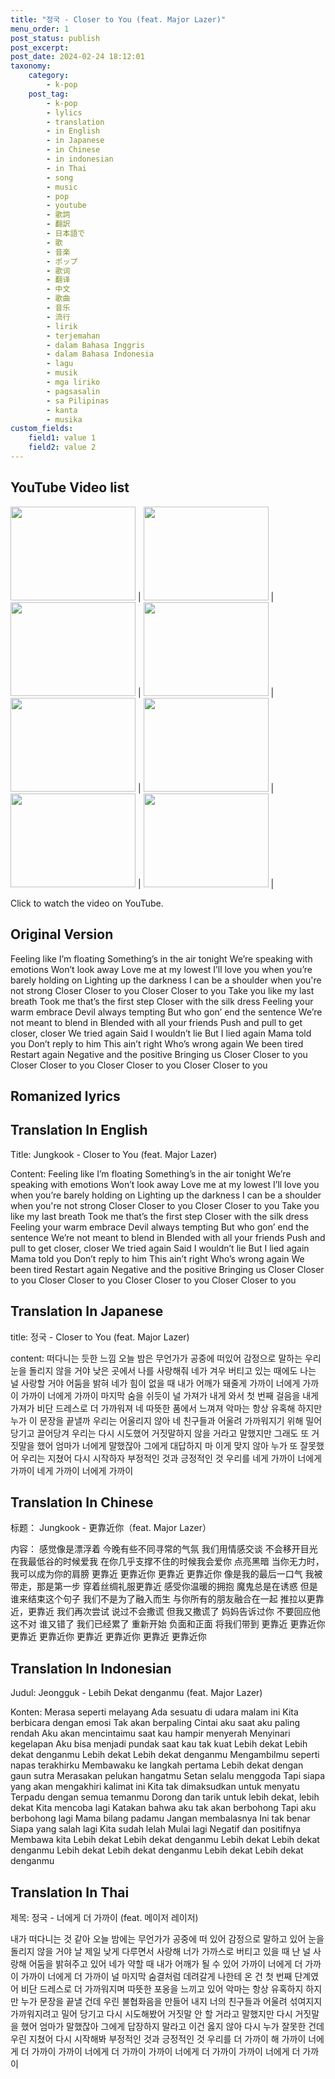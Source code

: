 ```yaml
---
title: "정국 - Closer to You (feat. Major Lazer)"
menu_order: 1
post_status: publish
post_excerpt: 
post_date: 2024-02-24 18:12:01
taxonomy:
    category:
        - k-pop
    post_tag:
        - k-pop
        - lylics
        - translation
        - in English
        - in Japanese
        - in Chinese
        - in indonesian
        - in Thai
        - song
        - music
        - pop
        - youtube
        - 歌詞
        - 翻訳
        - 日本語で
        - 歌
        - 音楽
        - ポップ
        - 歌词
        - 翻译
        - 中文
        - 歌曲
        - 音乐
        - 流行
        - lirik
        - terjemahan
        - dalam Bahasa Inggris
        - dalam Bahasa Indonesia
        - lagu
        - musik
        - mga liriko
        - pagsasalin
        - sa Pilipinas
        - kanta
        - musika
custom_fields:
    field1: value 1
    field2: value 2
---
```


## YouTube Video list
 [<img src='http://img.youtube.com/vi/SZzbWTXSGB8/0.jpg' width='200' height='150'>](https://youtu.be/SZzbWTXSGB8) | [<img src='http://img.youtube.com/vi/UNo0TG9LwwI/0.jpg' width='200' height='150'>](https://youtu.be/UNo0TG9LwwI) | [<img src='http://img.youtube.com/vi/ZnX7lKN4Alc/0.jpg' width='200' height='150'>](https://youtu.be/ZnX7lKN4Alc) | [<img src='http://img.youtube.com/vi/xPp9kAuCPR4/0.jpg' width='200' height='150'>](https://youtu.be/xPp9kAuCPR4) | [<img src='http://img.youtube.com/vi/Rm3aGE7d3no/0.jpg' width='200' height='150'>](https://youtu.be/Rm3aGE7d3no) |
 [<img src='http://img.youtube.com/vi/_lSk1IM5FLY/0.jpg' width='200' height='150'>](https://youtu.be/_lSk1IM5FLY) | [<img src='http://img.youtube.com/vi/ohRwr2Cnj7E/0.jpg' width='200' height='150'>](https://youtu.be/ohRwr2Cnj7E) | [<img src='http://img.youtube.com/vi/GdY1JPe0OOM/0.jpg' width='200' height='150'>](https://youtu.be/GdY1JPe0OOM) |

Click to watch the video on YouTube.
## Original Version
Feeling like I’m floating
Something’s in the air tonight
We’re speaking with emotions
Won’t look away
Love me at my lowest
I’ll love you when you’re barely holding on
Lighting up the darkness
I can be a shoulder when you're not strong
Closer
Closer to you
Closer
Closer to you
Take you like my last breath
Took me that’s the first step
Closer with the silk dress
Feeling your warm embrace
Devil always tempting
But who gon’ end the sentence
We’re not meant to blend in
Blended with all your friends
Push and pull to get closer, closer
We tried again
Said I wouldn’t lie
But I lied again
Mama told you
Don’t reply to him
This ain’t right
Who’s wrong again
We been tired
Restart again
Negative and the positive
Bringing us
Closer
Closer to you
Closer
Closer to you
Closer
Closer to you
Closer
Closer to you
## Romanized lyrics

## Translation In English
Title: 
Jungkook - Closer to You (feat. Major Lazer)

Content:
Feeling like I’m floating
Something’s in the air tonight
We’re speaking with emotions
Won’t look away
Love me at my lowest
I’ll love you when you’re barely holding on
Lighting up the darkness
I can be a shoulder when you're not strong
Closer
Closer to you
Closer
Closer to you
Take you like my last breath
Took me that’s the first step
Closer with the silk dress
Feeling your warm embrace
Devil always tempting
But who gon’ end the sentence
We’re not meant to blend in
Blended with all your friends
Push and pull to get closer, closer
We tried again
Said I wouldn’t lie
But I lied again
Mama told you
Don’t reply to him
This ain’t right
Who’s wrong again
We been tired
Restart again
Negative and the positive
Bringing us
Closer
Closer to you
Closer
Closer to you
Closer
Closer to you
Closer
Closer to you
## Translation In Japanese
title: 
정국 - Closer to You (feat. Major Lazer)

content:
떠다니는 듯한 느낌
오늘 밤은 무언가가 공중에 떠있어
감정으로 말하는 우리
눈을 돌리지 않을 거야
낮은 곳에서 나를 사랑해줘
네가 겨우 버티고 있는 때에도 나는 널 사랑할 거야
어둠을 밝혀
네가 힘이 없을 때 내가 어깨가 돼줄게
가까이
너에게 가까이
가까이
너에게 가까이
마지막 숨을 쉬듯이 널 가져가
내게 와서 첫 번째 걸음을 내게 가져가
비단 드레스로 더 가까워져
네 따뜻한 품에서 느껴져
악마는 항상 유혹해
하지만 누가 이 문장을 끝낼까
우리는 어울리지 않아
네 친구들과 어울려
가까워지기 위해 밀어당기고 끌어당겨
우리는 다시 시도했어
거짓말하지 않을 거라고 말했지만
그래도 또 거짓말을 했어
엄마가 너에게 말했잖아
그에게 대답하지 마
이게 맞지 않아
누가 또 잘못했어
우리는 지쳤어
다시 시작하자
부정적인 것과 긍정적인 것
우리를
네게 가까이
너에게 가까이
네게 가까이
너에게 가까이
## Translation In Chinese
标题：
Jungkook - 更靠近你（feat. Major Lazer）

内容：
感觉像是漂浮着
今晚有些不同寻常的气氛
我们用情感交谈
不会移开目光
在我最低谷的时候爱我
在你几乎支撑不住的时候我会爱你
点亮黑暗
当你无力时，我可以成为你的肩膀
更靠近
更靠近你
更靠近
更靠近你
像是我的最后一口气
我被带走，那是第一步
穿着丝绸礼服更靠近
感受你温暖的拥抱
魔鬼总是在诱惑
但是谁来结束这个句子
我们不是为了融入而生
与你所有的朋友融合在一起
推拉以更靠近，更靠近
我们再次尝试
说过不会撒谎
但我又撒谎了
妈妈告诉过你
不要回应他
这不对
谁又错了
我们已经累了
重新开始
负面和正面
将我们带到
更靠近
更靠近你
更靠近
更靠近你
更靠近
更靠近你
更靠近
更靠近你
## Translation In Indonesian
Judul: 
Jeongguk - Lebih Dekat denganmu (feat. Major Lazer)

Konten:
Merasa seperti melayang
Ada sesuatu di udara malam ini
Kita berbicara dengan emosi
Tak akan berpaling
Cintai aku saat aku paling rendah
Aku akan mencintaimu saat kau hampir menyerah
Menyinari kegelapan
Aku bisa menjadi pundak saat kau tak kuat
Lebih dekat
Lebih dekat denganmu
Lebih dekat
Lebih dekat denganmu
Mengambilmu seperti napas terakhirku
Membawaku ke langkah pertama
Lebih dekat dengan gaun sutra
Merasakan pelukan hangatmu
Setan selalu menggoda
Tapi siapa yang akan mengakhiri kalimat ini
Kita tak dimaksudkan untuk menyatu
Terpadu dengan semua temanmu
Dorong dan tarik untuk lebih dekat, lebih dekat
Kita mencoba lagi
Katakan bahwa aku tak akan berbohong
Tapi aku berbohong lagi
Mama bilang padamu
Jangan membalasnya
Ini tak benar
Siapa yang salah lagi
Kita sudah lelah
Mulai lagi
Negatif dan positifnya
Membawa kita
Lebih dekat
Lebih dekat denganmu
Lebih dekat
Lebih dekat denganmu
Lebih dekat
Lebih dekat denganmu
Lebih dekat
Lebih dekat denganmu
## Translation In Thai
제목: 정국 - 너에게 더 가까이 (feat. 메이저 레이저)

내가 떠다니는 것 같아
오늘 밤에는 무언가가 공중에 떠 있어
감정으로 말하고 있어
눈을 돌리지 않을 거야
날 제일 낮게 다루면서 사랑해
너가 가까스로 버티고 있을 때 난 널 사랑해
어둠을 밝혀주고 있어
네가 약할 때 내가 어깨가 될 수 있어
가까이
너에게 더 가까이
가까이
너에게 더 가까이
널 마지막 숨결처럼 데려갈게
나한테 온 건 첫 번째 단계였어
비단 드레스로 더 가까워지며
따뜻한 포옹을 느끼고 있어
악마는 항상 유혹하지
하지만 누가 문장을 끝낼 건데
우린 불협화음을 만들어 내지
너의 친구들과 어울려 섞여지지
가까워지려고 밀어 당기고
다시 시도해봤어
거짓말 안 할 거라고 말했지만
다시 거짓말을 했어
엄마가 말했잖아
그에게 답장하지 말라고
이건 옳지 않아
다시 누가 잘못한 건데
우린 지쳤어
다시 시작해봐
부정적인 것과 긍정적인 것
우리를 더 가까이 해
가까이
너에게 더 가까이
가까이
너에게 더 가까이
가까이
너에게 더 가까이
가까이
너에게 더 가까이
